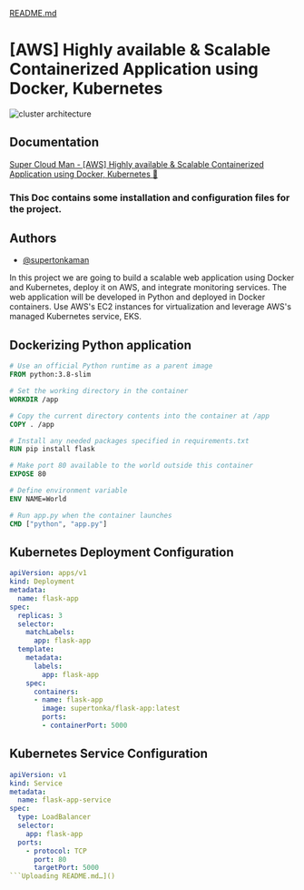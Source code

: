 [README.md](https://github.com/user-attachments/files/16648582/README.md)
# [AWS] Highly available & Scalable Containerized Application using Docker, Kubernetes

![cluster architecture](https://github.com/user-attachments/assets/f7c52670-49d8-47bd-af77-61d532684a9d)


## Documentation

[Super Cloud Man - [AWS] Highly available & Scalable Containerized Application using Docker, Kubernetes 💯 ](https://www.supercloudman.com/post-4.html)

### This Doc contains some installation and configuration files for the project.


## Authors

- [@supertonkaman](https://www.github.com/supertonka)

In this project we are going to build a scalable web application using Docker and Kubernetes, deploy it on AWS, and integrate monitoring services. The web application will be developed in Python and deployed in Docker containers. Use AWS's EC2 instances for virtualization and leverage AWS's managed Kubernetes service, EKS.

## Dockerizing Python application

```Dockerfile
# Use an official Python runtime as a parent image
FROM python:3.8-slim

# Set the working directory in the container
WORKDIR /app

# Copy the current directory contents into the container at /app
COPY . /app

# Install any needed packages specified in requirements.txt
RUN pip install flask

# Make port 80 available to the world outside this container
EXPOSE 80

# Define environment variable
ENV NAME=World

# Run app.py when the container launches
CMD ["python", "app.py"]
```

## Kubernetes Deployment Configuration
```yaml
apiVersion: apps/v1
kind: Deployment
metadata:
  name: flask-app
spec:
  replicas: 3
  selector:
    matchLabels:
      app: flask-app
  template:
    metadata:
      labels:
        app: flask-app
    spec:
      containers:
      - name: flask-app
        image: supertonka/flask-app:latest
        ports:
        - containerPort: 5000
```

## Kubernetes Service Configuration
```yaml
apiVersion: v1
kind: Service
metadata:
  name: flask-app-service
spec:
  type: LoadBalancer
  selector:
    app: flask-app
  ports:
    - protocol: TCP
      port: 80
      targetPort: 5000
```Uploading README.md…]()
